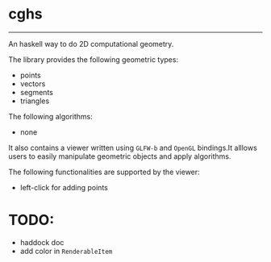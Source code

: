 # cghs
---

An haskell way to do 2D computational geometry.

The library provides the following geometric types:

* points
* vectors
* segments
* triangles

The following algorithms:

* none

It also contains a viewer written using `GLFW-b` and `OpenGL` bindings.It alllows users to easily manipulate geometric objects and apply algorithms.

The following functionalities are supported by the viewer:

* left-click for adding points


# TODO:

* haddock doc
* add color in `RenderableItem`